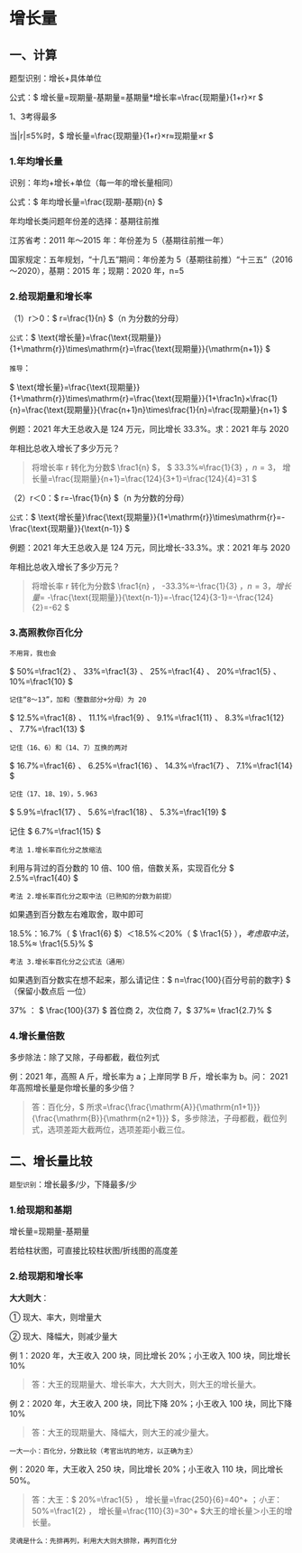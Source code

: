 # 增长量
## 一、计算
题型识别：增长+具体单位

公式：$ 增长量=现期量-基期量=基期量*增长率=\frac{现期量}{1+r}×r $

1、3考得最多 

当|r|≤5%时，$ 增长量=\frac{现期量}{1+r}×r≈现期量×r $

### 1.年均增长量 
识别：年均+增长+单位（每一年的增长量相同）

公式：$ 年均增长量=\frac{现期-基期}{n} $

年均增长类问题年份差的选择：基期往前推 

江苏省考：2011 年～2015 年：年份差为 5（基期往前推一年） 

国家规定：五年规划，“十几五”期间：年份差为 5（基期往前推）“十三五”（2016～2020），基期：2015 年；现期：2020 年，n=5



### 2.给现期量和增长率
（1）r＞0：$ r=\frac{1}{n} $（n 为分数的分母）

`公式`：$ \text{增长量}=\frac{\text{现期量}}{1+\mathrm{r}}\times\mathrm{r}=\frac{\text{现期量}}{\mathrm{n+1}} $

`推导`：

$ \text{增长量}=\frac{\text{现期量}}{1+\mathrm{r}}\times\mathrm{r}=\frac{\text{现期量}}{1+\frac1n}×\frac{1}{n}=\frac{\text{现期量}}{\frac{n+1}n}\times\frac{1}{n}=\frac{现期量}{n+1} $



例题：2021 年大王总收入是 124 万元，同比增长 33.3%。求：2021 年与 2020 

年相比总收入增长了多少万元？

> 将增长率 r 转化为分数$ \frac1{n} $， $ 33.3\%≈\frac{1}{3} $，n=3，$ 增长量=\frac{现期量}{n+1}=\frac{124}{3+1}=\frac{124}{4}=31 $
>



（2）r＜0：$ r=-\frac{1}{n} $（n 为分数的分母）

`公式`：$ \text{增长量}\frac{\text{现期量}}{1+\mathrm{r}}\times\mathrm{r}=-\frac{\text{现期量}}{\text{n-1}} $



例题：2021 年大王总收入是 124 万元，同比增长-33.3%。求：2021 年与 2020 

年相比总收入增长了多少万元？

> 将增长率 r 转化为分数$ \frac1{n} $，$ -33.3\%≈-\frac{1}{3} $，n=3，增长量=$ -\frac{\text{现期量}}{\text{n-1}}=-\frac{124}{3-1}=-\frac{124}{2}=-62 $
>



### 3.高照教你百化分 
`不用背，我也会`

$ 50\%=\frac1{2} $、$ 33\%=\frac1{3} $、$ 25\%=\frac1{4} $、$ 20\%=\frac1{5} $、$ 10\%=\frac1{10} $

`记住“8～13”，加和（整数部分+分母）为 20`

$ 12.5\%=\frac1{8} $、$ 11.1\%=\frac1{9} $、$ 9.1\%=\frac1{11} $、$ 8.3\%=\frac1{12} $、$ 7.7\%=\frac1{13} $

`记住（16、6）和（14、7）互换的两对`

$ 16.7\%=\frac1{6} $、$ 6.25\%=\frac1{16} $、$ 14.3\%=\frac1{7} $、$ 7.1\%=\frac1{14} $

`记住（17、18、19），5.963`

$ 5.9\%=\frac1{17} $、$ 5.6\%=\frac1{18} $、$ 5.3\%=\frac1{19} $

记住 $ 6.7\%=\frac1{15} $



`考法 1.增长率百化分之放缩法`

利用与背过的百分数的 10 倍、100 倍，倍数关系，实现百化分 $ 2.5\%=\frac1{40} $

`考法 2.增长率百化分之取中法（已熟知的分数为前提） `

如果遇到百分数左右难取舍，取中即可

18.5%：16.7%（ $ \frac1{6} $）＜18.5%＜20%（ $ \frac1{5} $），考虑取中法，$ 18.5\%≈ \frac1{5.5}% $

`考法 3.增长率百化分之公式法（通用）`

如果遇到百分数实在想不起来，那么请记住：$ n=\frac{100}{百分号前的数字} $（保留小数点后 一位）

37% ： $ \frac{100}{37} $ 首位商 2，次位商 7，$ 37\%≈ \frac1{2.7}% $



### 4.增长量倍数 
多步除法：除了又除，子母都截，截位列式 

例：2021 年，高照 A 斤，增长率为 a；上岸同学 B 斤，增长率为 b。问： 2021 年高照增长量是你增长量的多少倍？

> 答：百化分，$ 所求=\frac{\frac{\mathrm{A}}{\mathrm{n1+1}}}{\frac{\mathrm{B}}{\mathrm{n2+1}}} $，多步除法，子母都截，截位列式，选项差距大截两位，选项差距小截三位。
>



## 二、增长量比较 
`题型识别`：增长最多/少，下降最多/少 



### 1.给现期和基期
增长量=现期量-基期量 

若给柱状图，可直接比较柱状图/折线图的高度差



### 2.给现期和增长率 
**大大则大**： 

① 现大、率大，则增量大 

② 现大、降幅大，则减少量大



例 1：2020 年，大王收入 200 块，同比增长 20%；小王收入 100 块，同比增长 10% 

> 答：大王的现期量大、增长率大，大大则大，则大王的增长量大。 
>

例 2：2020 年，大王收入 200 块，同比下降 20%；小王收入 100 块，同比下降 10% 

> 答：大王的现期量大、降幅大，则大王的减少量大。 
>

`一大一小：百化分，分数比较（考官出坑的地方，以正确为主）`

例：2020 年，大王收入 250 块，同比增长 20%；小王收入 110 块，同比增长 50%。

> 答：大王：$ 20\%=\frac1{5} $，$ 增长量=\frac{250}{6}=40^+ $； 小王：$ 50\%=\frac1{2} $，$ 增长量=\frac{110}{3}=30^+ $大王的增长量＞小王的增长量。 
>

`灵魂是什么：先排再列，利用大大则大排除，再列百化分`

